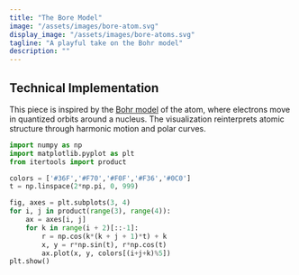 ```yaml
---
title: "The Bore Model"
image: "/assets/images/bore-atom.svg"
display_image: "/assets/images/bore-atoms.svg"
tagline: "A playful take on the Bohr model"
description: ""
---
```



## Technical Implementation
 This piece is inspired by the <a href="https://en.wikipedia.org/wiki/Bohr_model" target="_blank">Bohr model</a> of the atom, where electrons move in quantized orbits around a nucleus. The visualization reinterprets atomic structure through harmonic motion and polar curves.

```python
import numpy as np
import matplotlib.pyplot as plt
from itertools import product

colors = ['#36F','#F70','#F0F','#F36','#0C0']
t = np.linspace(2*np.pi, 0, 999)

fig, axes = plt.subplots(3, 4)
for i, j in product(range(3), range(4)):
    ax = axes[i, j]
    for k in range(i + 2)[::-1]:
        r = np.cos(k*(k + j + 1)*t) + k
        x, y = r*np.sin(t), r*np.cos(t)
        ax.plot(x, y, colors[(i+j+k)%5])
plt.show()
```
